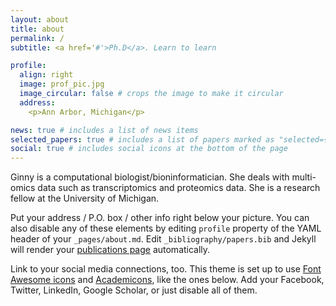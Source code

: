 ```yaml
---
layout: about
title: about
permalink: /
subtitle: <a href='#'>Ph.D</a>. Learn to learn 

profile:
  align: right
  image: prof_pic.jpg
  image_circular: false # crops the image to make it circular
  address: 
    <p>Ann Arbor, Michigan</p>

news: true # includes a list of news items
selected_papers: true # includes a list of papers marked as "selected={true}"
social: true # includes social icons at the bottom of the page
---
```


Ginny is a computational biologist/bioninformatician. 
She deals with multi-omics data such as transcriptomics and proteomics data.
She is a research fellow at the University of Michigan. 


Put your address / P.O. box / other info right below your picture. You can also disable any of these elements by editing `profile` property of the YAML header of your `_pages/about.md`. Edit `_bibliography/papers.bib` and Jekyll will render your [publications page](/al-folio/publications/) automatically.

Link to your social media connections, too. This theme is set up to use [Font Awesome icons](https://fontawesome.com/) and [Academicons](https://jpswalsh.github.io/academicons/), like the ones below. Add your Facebook, Twitter, LinkedIn, Google Scholar, or just disable all of them.
